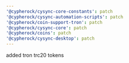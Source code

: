 ```yaml
---
'@cypherock/cysync-core-constants': patch
'@cypherock/cysync-automation-scripts': patch
'@cypherock/coin-support-tron': patch
'@cypherock/cysync-core': patch
'@cypherock/coins': patch
'@cypherock/cysync-desktop': patch
---
```


added tron trc20 tokens
